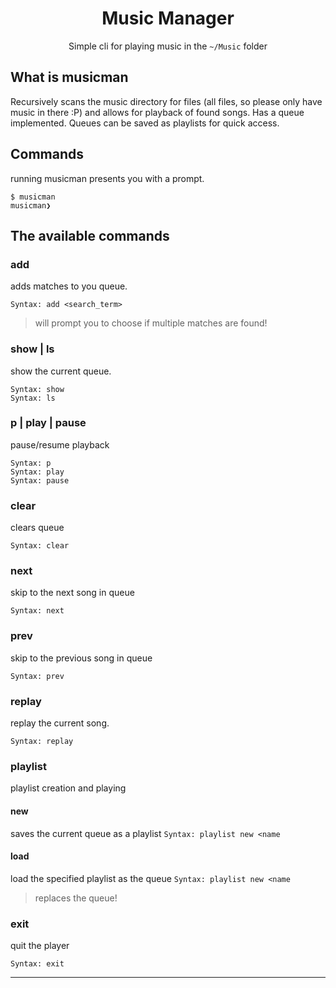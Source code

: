 <div align=center>
<h1>Music Manager</h1>
  <p>Simple cli for playing music in the <code>~/Music</code> folder</p>
</div>

## What is musicman
Recursively scans the music directory for files (all files, so please only have music in there :P) and allows for playback of found songs. 
Has a queue implemented. Queues can be saved as playlists for quick access.

## Commands
running musicman presents you with a prompt. 

```
$ musicman
musicman❯
```

## The available commands
### add
adds matches to you queue. 

`Syntax: add <search_term>`

>will prompt you to choose if multiple matches are found!

### show | ls
show the current queue.

`Syntax: show`<br>
`Syntax: ls`

### p | play | pause
pause/resume playback

`Syntax: p`<br>
`Syntax: play`<br>
`Syntax: pause`

### clear
clears queue

`Syntax: clear`

### next 
skip to the next song in queue

`Syntax: next`

### prev
skip to the previous song in queue

`Syntax: prev`

### replay
replay the current song.

`Syntax: replay`

### playlist 
playlist creation and playing
#### new
saves the current queue as a playlist
`Syntax: playlist new <name`
#### load
load the specified playlist as the queue 
`Syntax: playlist new <name`
>replaces the queue!

### exit
quit the player

`Syntax: exit`

-----








